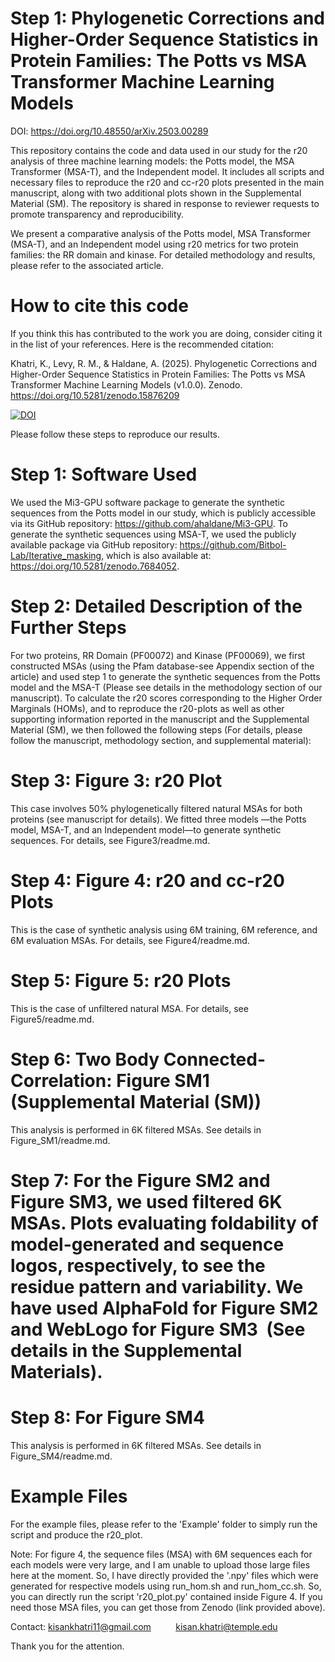 
# Step 1: Phylogenetic Corrections and Higher-Order Sequence Statistics in Protein Families: The Potts vs MSA Transformer Machine Learning Models

DOI: https://doi.org/10.48550/arXiv.2503.00289

This repository contains the code and data used in our study for the r20 analysis of three machine learning models: the Potts model, the MSA Transformer (MSA-T), and the Independent model. It includes all scripts and necessary files to reproduce the r20 and cc-r20 plots presented in the main manuscript, along with two additional plots shown in the Supplemental Material (SM). The repository is shared in response to reviewer requests to promote transparency and reproducibility.

We present a comparative analysis of the Potts model, MSA Transformer (MSA-T), and an Independent model using r20 metrics for two protein families: the RR domain and kinase. For detailed methodology and results, please refer to the associated article.

# How to cite this code
If you think this has contributed to the work you are doing, consider citing it in the list of your references. Here is the recommended citation:

Khatri, K., Levy, R. M., & Haldane, A. (2025). Phylogenetic Corrections and Higher-Order Sequence Statistics in Protein Families: The Potts vs MSA Transformer Machine Learning Models (v1.0.0). Zenodo. https://doi.org/10.5281/zenodo.15876209

[![DOI](https://zenodo.org/badge/DOI/10.5281/zenodo.15856333.svg)](https://doi.org/10.5281/zenodo.15856333)

Please follow these steps to reproduce our results.

# Step 1: Software Used
We used the Mi3-GPU software package to generate the synthetic sequences from the Potts model in our study, which is publicly accessible via its GitHub repository: https://github.com/ahaldane/Mi3-GPU. To generate the synthetic sequences using MSA-T, we used the publicly available package via GitHub repository: https://github.com/Bitbol-Lab/Iterative_masking, which is also available at: https://doi.org/10.5281/zenodo.7684052.

# Step 2: Detailed Description of the Further Steps
For two proteins, RR Domain (PF00072) and Kinase (PF00069), we first constructed MSAs (using the Pfam database-see Appendix section of the article) and used step 1 to generate the synthetic sequences from the Potts model and the MSA-T (Please see details in the methodology section of our manuscript). To calculate the r20 scores corresponding to the Higher Order Marginals (HOMs), and to reproduce the r20-plots as well as other supporting information reported in the manuscript and the Supplemental Material (SM), we then followed the following steps (For details, please follow the manuscript, methodology section, and supplemental material):


# Step 3: Figure 3: r20 Plot
This case involves 50% phylogenetically filtered natural MSAs for both proteins (see manuscript for details). We fitted three models —the Potts model, MSA-T, and an Independent model—to generate synthetic sequences. For details, see Figure3/readme.md.
# Step 4: Figure 4: r20 and cc-r20 Plots
This is the case of synthetic analysis using 6M training, 6M reference, and 6M evaluation MSAs. For details, see Figure4/readme.md.



# Step 5: Figure 5: r20 Plots
This is the case of unfiltered natural MSA. For details, see Figure5/readme.md.

# Step 6: Two Body Connected-Correlation: Figure SM1 (Supplemental Material (SM))
This analysis is performed in 6K filtered MSAs. See details in Figure_SM1/readme.md.

# Step 7: For the Figure SM2 and Figure SM3, we used filtered 6K MSAs. Plots evaluating foldability of model-generated and sequence logos, respectively, to see the residue pattern and variability. We have used AlphaFold for Figure SM2 and WebLogo for Figure SM3  (See details in the Supplemental Materials).

# Step 8: For Figure SM4
This analysis is performed in 6K filtered MSAs. See details in Figure_SM4/readme.md.

# Example Files

For the example files, please refer to the 'Example' folder to simply run the script and produce the r20_plot.

Note: For figure 4, the sequence files (MSA) with 6M sequences each for each models were very large, and I am unable to upload those large files here at the moment. So, I have directly provided the '.npy' files which were generated for respective models using run_hom.sh and run_hom_cc.sh. So, you can directly run the script 'r20_plot.py' contained inside Figure 4. If you need those MSA files, you can get those from Zenodo (link provided above).

Contact: kisankhatri11@gmail.com
         kisan.khatri@temple.edu

Thank you for the attention.
